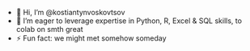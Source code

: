 - 👋 Hi, I’m @kostiantynvoskovtsov
- 💞️ I’m eager to leverage expertise in Python, R, Excel & SQL skills, to colab on smth great
- ⚡ Fun fact: we might met somehow someday 

<!---
kostiantynvoskovtsov/kostiantynvoskovtsov is a ✨ special ✨ repository because its `README.md` (this file) appears on your GitHub profile.
You can click the Preview link to take a look at your changes.
--->
